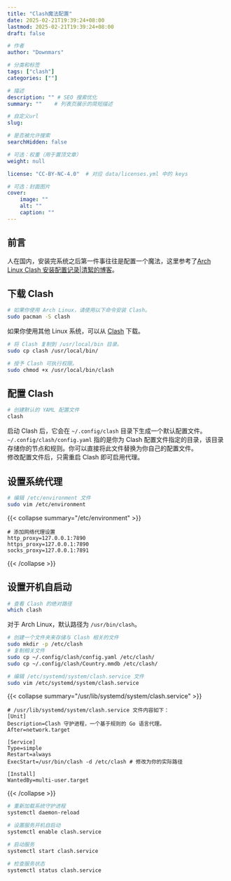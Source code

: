 ```yaml
---
title: "Clash魔法配置"
date: 2025-02-21T19:39:24+08:00
lastmod: 2025-02-21T19:39:24+08:00
draft: false

# 作者
author: "Downmars"

# 分类和标签
tags: ["clash"]
categories: [""]

# 描述
description: "" # SEO 搜索优化
summary: ""    # 列表页展示的简短描述

# 自定义url
slug:

# 是否被允许搜索
searchHidden: false

# 可选：权重（用于置顶文章）
weight: null

license: "CC-BY-NC-4.0"  # 对应 data/licenses.yml 中的 keys

# 可选：封面图片
cover:
    image: ""
    alt: ""
    caption: ""
---
```

## 前言
人在国内，安装完系统之后第一件事往往是配置一个魔法，这里参考了[Arch Linux Clash 安装配置记录|清絮的博客](https://blog.linioi.com/posts/clash-on-arch/)。

## 下载 Clash

```bash  
# 如果你使用 Arch Linux，请使用以下命令安装 Clash。
sudo pacman -S clash  
```

如果你使用其他 Linux 系统，可以从 [Clash](https://github.com/DustinWin/clash_singbox-tools/releases/tag/Clash-Premium) 下载。

```bash  
# 将 Clash 复制到 /usr/local/bin 目录。  
sudo cp clash /usr/local/bin/  

# 授予 Clash 可执行权限。  
sudo chmod +x /usr/local/bin/clash  
```

## 配置 Clash

```bash  
# 创建默认的 YAML 配置文件
clash 
```

启动 Clash 后，它会在 `~/.config/clash` 目录下生成一个默认配置文件。`~/.config/clash/config.yaml` 指的是你为 Clash 配置文件指定的目录，该目录存储你的节点和规则。你可以直接将此文件替换为你自己的配置文件。  
修改配置文件后，只需重启 Clash 即可启用代理。

## 设置系统代理

```bash  
# 编辑 /etc/environment 文件  
sudo vim /etc/environment
```
{{< collapse summary="/etc/environment" >}}
```
# 添加网络代理设置
http_proxy=127.0.0.1:7890
https_proxy=127.0.0.1:7890
socks_proxy=127.0.0.1:7891
```
{{< /collapse >}}

## 设置开机自启动

```bash  
# 查看 Clash 的绝对路径  
which clash  
```

对于 Arch Linux，默认路径为 `/usr/bin/clash`。

```bash  
# 创建一个文件夹来存储与 Clash 相关的文件  
sudo mkdir -p /etc/clash
# 复制相关文件  
sudo cp ~/.config/clash/config.yaml /etc/clash/
sudo cp ~/.config/clash/Country.mmdb /etc/clash/
```

```bash  
# 编辑 /etc/systemd/system/clash.service 文件
sudo vim /etc/systemd/system/clash.service
```

{{< collapse summary="/usr/lib/systemd/system/clash.service" >}}
```service
# /usr/lib/systemd/system/clash.service 文件内容如下：
[Unit]
Description=Clash 守护进程，一个基于规则的 Go 语言代理。
After=network.target

[Service]
Type=simple
Restart=always
ExecStart=/usr/bin/clash -d /etc/clash # 修改为你的实际路径

[Install]
WantedBy=multi-user.target
```
{{< /collapse >}}


```bash  
# 重新加载系统守护进程  
systemctl daemon-reload

# 设置服务开机自启动
systemctl enable clash.service

# 启动服务
systemctl start clash.service

# 检查服务状态
systemctl status clash.service  
```

